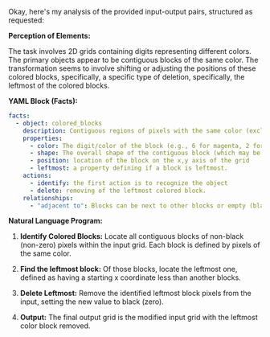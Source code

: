 Okay, here's my analysis of the provided input-output pairs, structured as requested:

**Perception of Elements:**

The task involves 2D grids containing digits representing different colors. The primary objects appear to be contiguous blocks of the same color. The transformation seems to involve shifting or adjusting the positions of these colored blocks, specifically, a specific type of deletion, specifically, the leftmost of the colored blocks.

**YAML Block (Facts):**


```yaml
facts:
  - object: colored_blocks
    description: Contiguous regions of pixels with the same color (excluding black/0).
    properties:
      - color: The digit/color of the block (e.g., 6 for magenta, 2 for red, 8 for azure).
      - shape: The overall shape of the contiguous block (which may be irregular).
      - position: location of the block on the x,y axis of the grid
      - leftmost: a property defining if a block is leftmost.
    actions:
      - identify: the first action is to recognize the object
      - delete: removing of the leftmost colored block.
    relationships:
      - "adjacent to": Blocks can be next to other blocks or empty (black/0) space.
```


**Natural Language Program:**

1.  **Identify Colored Blocks:** Locate all contiguous blocks of non-black (non-zero) pixels within the input grid. Each block is defined by pixels of the same color.

2.  **Find the leftmost block:** Of those blocks, locate the leftmost one, defined as having a starting x coordinate less than another blocks.

3. **Delete Leftmost:** Remove the identified leftmost block pixels from the input, setting the new value to black (zero).

4.  **Output:** The final output grid is the modified input grid with the leftmost color block removed.
